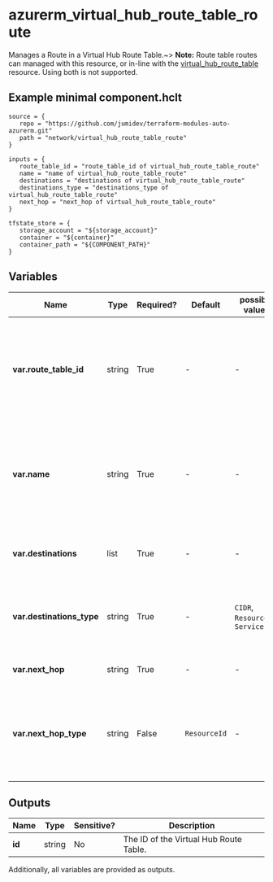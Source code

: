 # azurerm_virtual_hub_route_table_route

Manages a Route in a Virtual Hub Route Table.~> **Note:** Route table routes can managed with this resource, or in-line with the [virtual_hub_route_table](virtual_hub_route_table.html) resource. Using both is not supported.

## Example minimal component.hclt

```hcl
source = {
   repo = "https://github.com/jumidev/terraform-modules-auto-azurerm.git" 
   path = "network/virtual_hub_route_table_route" 
}

inputs = {
   route_table_id = "route_table_id of virtual_hub_route_table_route" 
   name = "name of virtual_hub_route_table_route" 
   destinations = "destinations of virtual_hub_route_table_route" 
   destinations_type = "destinations_type of virtual_hub_route_table_route" 
   next_hop = "next_hop of virtual_hub_route_table_route" 
}

tfstate_store = {
   storage_account = "${storage_account}" 
   container = "${container}" 
   container_path = "${COMPONENT_PATH}" 
}

```

## Variables

| Name | Type | Required? |  Default  |  possible values |  Description |
| ---- | ---- | --------- |  ----------- | ----------- | ----------- |
| **var.route_table_id** | string | True | -  |  -  |  The ID of the Virtual Hub Route Table to link this route to. Changing this forces a new resource to be created. | 
| **var.name** | string | True | -  |  -  |  The name which should be used for this route. Changing this forces a new resource to be created. | 
| **var.destinations** | list | True | -  |  -  |  A list of destination addresses for this route. | 
| **var.destinations_type** | string | True | -  |  `CIDR`, `ResourceId`, `Service`  |  The type of destinations. Possible values are `CIDR`, `ResourceId` and `Service`. | 
| **var.next_hop** | string | True | -  |  -  |  The next hop's resource ID. | 
| **var.next_hop_type** | string | False | `ResourceId`  |  -  |  The type of next hop. Currently the only possible value is `ResourceId`. Defaults to `ResourceId`. | 



## Outputs

| Name | Type | Sensitive? | Description |
| ---- | ---- | --------- | --------- |
| **id** | string | No  | The ID of the Virtual Hub Route Table. | 

Additionally, all variables are provided as outputs.
